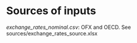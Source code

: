 # Sources of inputs

*exchange_rates_nominal.csv*: OFX and OECD. See sources/exchange_rates_source.xlsx


